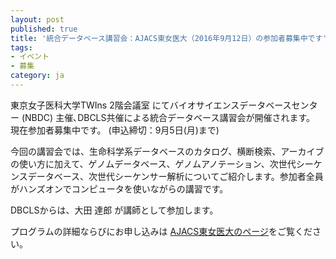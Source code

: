 ```yaml
---
layout: post
published: true
title: '統合データベース講習会：AJACS東女医大（2016年9月12日）の参加者募集中です'
tags:
- イベント
- 募集
category: ja
---
```

東京女子医科大学TWIns 2階会議室 にてバイオサイエンスデータベースセンター (NBDC) 主催､DBCLS共催による統合データベース講習会が開催されます。
現在参加者募集中です。 (申込締切：9月5日(月)まで)

 

今回の講習会では、生命科学系データベースのカタログ、横断検索、アーカイブの使い方に加えて、ゲノムデータベース、ゲノムアノテーション、次世代シーケンスデータベース、次世代シーケンサー解析についてご紹介します。参加者全員がハンズオンでコンピュータを使いながらの講習です。

 

DBCLSからは、大田 達郎 が講師として参加します。

 

プログラムの詳細ならびにお申し込みは [AJACS東女医大のページ](http://events.biosciencedbc.jp/training/ajacs63)をご覧ください。